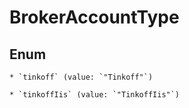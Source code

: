 
# BrokerAccountType

## Enum


    * `tinkoff` (value: `"Tinkoff"`)

    * `tinkoffIis` (value: `"TinkoffIis"`)



